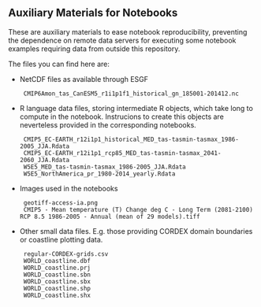 ## Auxiliary Materials for Notebooks

These are auxiliary materials to ease notebook reproducibility, preventing the
dependence on remote data servers for executing some notebook examples
requiring data from outside this repository.

The files you can find here are:

 * NetCDF files as available through ESGF

        CMIP6Amon_tas_CanESM5_r1i1p1f1_historical_gn_185001-201412.nc

 * R language data files, storing intermediate R objects, which take long to compute
   in the notebook. Instrucions to create this objects are neverteless provided in
   the corresponding notebooks.
   
        CMIP5_EC-EARTH_r12i1p1_historical_MED_tas-tasmin-tasmax_1986-2005_JJA.Rdata
        CMIP5_EC-EARTH_r12i1p1_rcp85_MED_tas-tasmin-tasmax_2041-2060_JJA.Rdata
        W5E5_MED_tas-tasmin-tasmax_1986-2005_JJA.Rdata
        W5E5_NorthAmerica_pr_1980-2014_yearly.Rdata

 * Images used in the notebooks

        geotiff-access-ia.png
        CMIP5 - Mean temperature (T) Change deg C - Long Term (2081-2100) RCP 8.5 1986-2005 - Annual (mean of 29 models).tiff

 * Other small data files. E.g. those providing CORDEX domain boundaries or coastline plotting data.

        regular-CORDEX-grids.csv
        WORLD_coastline.dbf
        WORLD_coastline.prj
        WORLD_coastline.sbn
        WORLD_coastline.sbx
        WORLD_coastline.shp
        WORLD_coastline.shx
